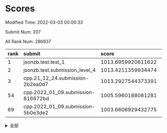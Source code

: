 # Scores

Modified Time: 2022-03-03 00:00:33

Submit Num: 207

All Rank Num: 286937

| rank |               submit               |       score        |       sigma        | pk_num |
| :--- | :--------------------------------- | :----------------- | :----------------- | :----- |
| 1    | jsonzb.test.test_1                 | 1013.6959920611622 | 0.8455663351998521 | 5544   |
| 2    | jsonzb.test.submission_level_4     | 1013.4211359934474 | 0.8381236280119703 | 5548   |
| 3    | cpp.21_12_24.submission-2b2ea0d7   | 1013.2927544373391 | 0.7892803468663647 | 5545   |
| 54   | cpp.2022_01_09.submission-816672bd | 1005.5960188081281 | 0.7213948135459533 | 5548   |
| 69   | cpp.2022_01_09.submission-5b0e3de2 | 1003.6606929432775 | 0.7051656745678122 | 5541   |


<details>
<summary>全部</summary>

| rank |                 submit                 |       score        |       sigma        | pk_num |
| :--- | :------------------------------------- | :----------------- | :----------------- | :----- |
| 1    | jsonzb.test.test_1                     | 1013.6959920611622 | 0.8455663351998521 | 5544   |
| 2    | jsonzb.test.submission_level_4         | 1013.4211359934474 | 0.8381236280119703 | 5548   |
| 3    | cpp.21_12_24.submission-2b2ea0d7       | 1013.2927544373391 | 0.7892803468663647 | 5545   |
| 4    | gobigger.level_3.submission_level_3_45 | 1012.0581018157878 | 0.7884193165663488 | 5546   |
| 5    | gobigger.level_3.submission_level_3_42 | 1011.9908227793214 | 0.7552277344479585 | 5549   |
| 6    | gobigger.level_3.submission_level_3_48 | 1011.4855097300413 | 0.7771330553227571 | 5540   |
| 7    | gobigger.level_3.submission_level_3_1  | 1011.4693634660973 | 0.8068145139398175 | 5546   |
| 8    | gobigger.level_3.submission_level_3_34 | 1011.0527770316496 | 0.802405720539478  | 5545   |
| 9    | gobigger.level_3.submission_level_3_19 | 1011.0459602381566 | 0.7698872645065985 | 5543   |
| 10   | gobigger.level_3.submission_level_3_47 | 1010.9189414327878 | 0.8061463000084633 | 5548   |
| 11   | gobigger.level_3.submission_level_3_44 | 1010.7088712332719 | 0.7747095128575887 | 5547   |
| 12   | gobigger.level_3.submission_level_3_16 | 1010.6608556292022 | 0.7506142670089362 | 5542   |
| 13   | gobigger.level_3.submission_level_3_24 | 1010.5922062810425 | 0.782220138106736  | 5543   |
| 14   | gobigger.level_3.submission_level_3_7  | 1010.5696247307158 | 0.7711834962426497 | 5543   |
| 15   | gobigger.level_3.submission_level_3_35 | 1010.3920663204377 | 0.7788055267898094 | 5546   |
| 16   | gobigger.level_3.submission_level_3_12 | 1010.2233288391235 | 0.7609714248212109 | 5545   |
| 17   | gobigger.level_3.submission_level_3_20 | 1010.1613952609991 | 0.7682091653637786 | 5537   |
| 18   | gobigger.level_3.submission_level_3_38 | 1010.1199579939753 | 0.7715695587086345 | 5547   |
| 19   | gobigger.level_3.submission_level_3_22 | 1010.114963269367  | 0.7713929136132894 | 5544   |
| 20   | gobigger.level_3.submission_level_3_8  | 1010.082692580382  | 0.7825766205733855 | 5548   |
| 21   | gobigger.level_3.submission_level_3_32 | 1010.0517883091748 | 0.7374975975651505 | 5546   |
| 22   | gobigger.level_3.submission_level_3_15 | 1010.0199116110798 | 0.7748596759658988 | 5545   |
| 23   | gobigger.level_3.submission_level_3_36 | 1009.9927857267554 | 0.790067742357438  | 5550   |
| 24   | gobigger.level_3.submission_level_3_5  | 1009.954675366973  | 0.7531558722732224 | 5541   |
| 25   | gobigger.level_3.submission_level_3_30 | 1009.9546523145062 | 0.7590385200574623 | 5542   |
| 26   | gobigger.level_3.submission_level_3_0  | 1009.9451392918553 | 0.7365025889489747 | 5540   |
| 27   | gobigger.level_3.submission_level_3_2  | 1009.9219663959077 | 0.7507701377523264 | 5546   |
| 28   | gobigger.level_3.submission_level_3_6  | 1009.9088378726116 | 0.7502138137076768 | 5541   |
| 29   | gobigger.level_3.submission_level_3_13 | 1009.7782488852531 | 0.7433149691825137 | 5547   |
| 30   | gobigger.level_3.submission_level_3_43 | 1009.7247715618585 | 0.7395154483905639 | 5542   |
| 31   | gobigger.level_3.submission_level_3_14 | 1009.7242969190378 | 0.7549956134653444 | 5538   |
| 32   | gobigger.level_3.submission_level_3_26 | 1009.694138344926  | 0.7575966292588503 | 5548   |
| 33   | gobigger.level_3.submission_level_3_11 | 1009.6719578375315 | 0.7678138173060058 | 5546   |
| 34   | gobigger.level_3.submission_level_3_40 | 1009.6463379226487 | 0.7531005631632404 | 5544   |
| 35   | gobigger.level_3.submission_level_3_9  | 1009.6176312813922 | 0.7509235140651704 | 5549   |
| 36   | gobigger.level_3.submission_level_3_17 | 1009.5923152181415 | 0.7426180433941011 | 5536   |
| 37   | gobigger.level_3.submission_level_3_3  | 1009.584644922207  | 0.7711999401753986 | 5538   |
| 38   | gobigger.level_3.submission_level_3_25 | 1009.5229978038217 | 0.7724998660702649 | 5544   |
| 39   | gobigger.level_3.submission_level_3_39 | 1009.4713605518735 | 0.7370398444954243 | 5541   |
| 40   | gobigger.level_3.submission_level_3_33 | 1009.4633724847308 | 0.7501314952908346 | 5546   |
| 41   | gobigger.level_3.submission_level_3_23 | 1009.4490912860683 | 0.7446042061540695 | 5543   |
| 42   | gobigger.level_3.submission_level_3_27 | 1009.3542416951374 | 0.782413224538478  | 5541   |
| 43   | gobigger.level_3.submission_level_3_21 | 1009.3392073397223 | 0.7718605731232252 | 5545   |
| 44   | gobigger.level_3.submission_level_3_10 | 1009.3323198529947 | 0.7591865438309282 | 5546   |
| 45   | gobigger.level_3.submission_level_3_49 | 1009.1656349583923 | 0.7483272686944691 | 5549   |
| 46   | gobigger.level_3.submission_level_3_31 | 1009.1198471943889 | 0.7611961120497569 | 5546   |
| 47   | gobigger.level_3.submission_level_3_46 | 1009.1179182986388 | 0.7489316739990675 | 5546   |
| 48   | gobigger.level_3.submission_level_3_28 | 1009.0789060872692 | 0.7511152374286156 | 5541   |
| 49   | gobigger.level_3.submission_level_3_37 | 1008.9564921196804 | 0.7368305936019834 | 5541   |
| 50   | gobigger.level_3.submission_level_3_18 | 1008.8850959790668 | 0.7371513868904594 | 5538   |
| 51   | gobigger.level_3.submission_level_3_4  | 1008.7873113613449 | 0.734060935511267  | 5537   |
| 52   | gobigger.level_3.submission_level_3_29 | 1008.6923186101396 | 0.7354086826753041 | 5536   |
| 53   | gobigger.level_3.submission_level_3_41 | 1008.3024312702995 | 0.7335625089750978 | 5548   |
| 54   | cpp.2022_01_09.submission-816672bd     | 1005.5960188081281 | 0.7213948135459533 | 5548   |
| 55   | gobigger.level_1.submission_level_1_32 | 1005.1403847149214 | 0.7221427845468887 | 5543   |
| 56   | gobigger.level_1.submission_level_1_45 | 1004.9603393905354 | 0.7251049780836892 | 5545   |
| 57   | gobigger.level_1.submission_level_1_2  | 1004.5936381400627 | 0.7157767997395627 | 5548   |
| 58   | gobigger.level_1.submission_level_1_31 | 1004.5760960217623 | 0.722536154479601  | 5544   |
| 59   | gobigger.level_1.submission_level_1_39 | 1004.3774664981248 | 0.730068492565622  | 5546   |
| 60   | gobigger.level_1.submission_level_1_4  | 1004.2515510530079 | 0.722530844763817  | 5544   |
| 61   | gobigger.level_1.submission_level_1_11 | 1004.2237957064891 | 0.7143846955105807 | 5540   |
| 62   | gobigger.level_1.submission_level_1_10 | 1004.0924309775414 | 0.7126245544813977 | 5548   |
| 63   | gobigger.level_1.submission_level_1_19 | 1004.066371733679  | 0.7235504191900167 | 5545   |
| 64   | gobigger.level_1.submission_level_1_43 | 1003.9343741921716 | 0.7219236991454696 | 5543   |
| 65   | gobigger.level_1.submission_level_1_44 | 1003.9200768208501 | 0.7182992873895153 | 5547   |
| 66   | gobigger.level_1.submission_level_1_38 | 1003.919974858931  | 0.715407744635231  | 5546   |
| 67   | gobigger.level_1.submission_level_1_24 | 1003.8829670620757 | 0.7202201762078589 | 5548   |
| 68   | gobigger.level_1.submission_level_1_16 | 1003.824931178729  | 0.7144836371270216 | 5549   |
| 69   | cpp.2022_01_09.submission-5b0e3de2     | 1003.6606929432775 | 0.7051656745678122 | 5541   |
| 70   | gobigger.level_1.submission_level_1_33 | 1003.6564232655331 | 0.7125548289666211 | 5545   |
| 71   | gobigger.level_1.submission_level_1_20 | 1003.6251683492914 | 0.7264125005819362 | 5543   |
| 72   | gobigger.level_1.submission_level_1_41 | 1003.6074131218351 | 0.7224502538009938 | 5547   |
| 73   | gobigger.level_1.submission_level_1_15 | 1003.5910041990185 | 0.7122911338677453 | 5545   |
| 74   | gobigger.level_1.submission_level_1_12 | 1003.5776030487272 | 0.7097315677216252 | 5543   |
| 75   | gobigger.level_1.submission_level_1_1  | 1003.5606305577078 | 0.7261285308259847 | 5543   |
| 76   | gobigger.level_1.submission_level_1_46 | 1003.5439558365986 | 0.7127187431101524 | 5547   |
| 77   | gobigger.level_1.submission_level_1_23 | 1003.4861426202482 | 0.7230772138445415 | 5544   |
| 78   | gobigger.level_1.submission_level_1_28 | 1003.4681798562899 | 0.7262511893692657 | 5543   |
| 79   | gobigger.level_1.submission_level_1_5  | 1003.3873373212948 | 0.7113259351275579 | 5543   |
| 80   | gobigger.level_1.submission_level_1_49 | 1003.3863200245064 | 0.7121096081286301 | 5543   |
| 81   | gobigger.level_1.submission_level_1_48 | 1003.3698866996043 | 0.7048757548951948 | 5544   |
| 82   | gobigger.level_1.submission_level_1_47 | 1003.3609912005176 | 0.7066026867144554 | 5541   |
| 83   | gobigger.level_1.submission_level_1_22 | 1003.3599636798599 | 0.7242535318643404 | 5543   |
| 84   | gobigger.level_1.submission_level_1_29 | 1003.3312870729311 | 0.7298358618216639 | 5545   |
| 85   | gobigger.level_1.submission_level_1_8  | 1003.2322701063907 | 0.7201770275780746 | 5543   |
| 86   | gobigger.level_1.submission_level_1_0  | 1003.1592453354693 | 0.7008580255233606 | 5551   |
| 87   | gobigger.level_1.submission_level_1_26 | 1003.1408628878507 | 0.7226172304081145 | 5548   |
| 88   | gobigger.level_1.submission_level_1_35 | 1002.998258365061  | 0.7169746072345297 | 5545   |
| 89   | gobigger.level_1.submission_level_1_42 | 1002.9544396377713 | 0.7195739621989676 | 5542   |
| 90   | gobigger.level_1.submission_level_1_27 | 1002.8740900470292 | 0.7430701786297506 | 5544   |
| 91   | gobigger.level_1.submission_level_1_37 | 1002.7495781919499 | 0.7234212149805763 | 5547   |
| 92   | gobigger.level_1.submission_level_1_7  | 1002.737334459089  | 0.7169359444614273 | 5542   |
| 93   | gobigger.level_1.submission_level_1_17 | 1002.6321546075054 | 0.717278485207263  | 5546   |
| 94   | gobigger.level_1.submission_level_1_36 | 1002.629412503555  | 0.7086505282269733 | 5541   |
| 95   | gobigger.level_1.submission_level_1_13 | 1002.4213495462876 | 0.7065574111825138 | 5543   |
| 96   | gobigger.level_1.submission_level_1_34 | 1002.3962679231386 | 0.7278317847216285 | 5541   |
| 97   | gobigger.level_1.submission_level_1_14 | 1002.3446268694853 | 0.7172095525051804 | 5544   |
| 98   | gobigger.level_1.submission_level_1_30 | 1002.3434056655318 | 0.71552920141025   | 5546   |
| 99   | gobigger.level_1.submission_level_1_9  | 1002.2989100605395 | 0.7110438198233052 | 5549   |
| 100  | gobigger.level_1.submission_level_1_21 | 1002.2844381858075 | 0.7012246942742774 | 5543   |
| 101  | gobigger.level_1.submission_level_1_18 | 1002.2820559477046 | 0.7051981248331357 | 5545   |
| 102  | gobigger.level_1.submission_level_1_25 | 1001.9721227179743 | 0.7085759359480891 | 5548   |
| 103  | gobigger.level_1.submission_level_1_40 | 1001.9095989056207 | 0.7208392001357271 | 5543   |
| 104  | gobigger.level_1.submission_level_1_3  | 1001.8080054813272 | 0.7231571018765929 | 5548   |
| 105  | gobigger.level_1.submission_level_1_6  | 1001.3814212277389 | 0.7042355663943028 | 5544   |
| 106  | gobigger.random.submission_random_13   | 997.8092785078514  | 0.7014628700023656 | 5546   |
| 107  | gobigger.random.submission_random_37   | 997.5222645120364  | 0.7136774727473918 | 5545   |
| 108  | gobigger.random.submission_random_22   | 996.9894634562651  | 0.7232500942018895 | 5551   |
| 109  | gobigger.random.submission_random_12   | 996.9257556947415  | 0.7065131997319779 | 5541   |
| 110  | gobigger.random.submission_random_48   | 996.8331586682779  | 0.7183728859086423 | 5543   |
| 111  | gobigger.random.submission_random_24   | 996.7645872084247  | 0.7101965978788608 | 5546   |
| 112  | gobigger.random.submission_random_49   | 996.6582353809955  | 0.7039696238599017 | 5547   |
| 113  | gobigger.random.submission_random_5    | 996.6468766866852  | 0.7149132519104556 | 5548   |
| 114  | gobigger.random.submission_random_34   | 996.565101874223   | 0.7097735968661874 | 5547   |
| 115  | gobigger.random.submission_random_31   | 996.4924109658659  | 0.7149013673531925 | 5547   |
| 116  | gobigger.random.submission_random_10   | 996.4848133450183  | 0.7149269537933444 | 5541   |
| 117  | gobigger.random.submission_random_45   | 996.4298389023322  | 0.6999221023467579 | 5542   |
| 118  | gobigger.random.submission_random_30   | 996.3967700980106  | 0.7199209200383057 | 5548   |
| 119  | gobigger.random.submission_random_23   | 996.3859914598191  | 0.7189101162137218 | 5544   |
| 120  | gobigger.random.submission_random_9    | 996.3760082004464  | 0.7219666302437767 | 5541   |
| 121  | gobigger.random.submission_random_43   | 996.3719447448055  | 0.7014201831679593 | 5544   |
| 122  | gobigger.random.submission_random_20   | 996.3489360413612  | 0.6977427194569994 | 5549   |
| 123  | gobigger.random.submission_random_40   | 996.3166202857611  | 0.6991723734458164 | 5547   |
| 124  | gobigger.random.submission_random_44   | 996.1917738127644  | 0.7107178160455934 | 5544   |
| 125  | gobigger.random.submission_random_0    | 996.1754795190366  | 0.7160905598553295 | 5542   |
| 126  | gobigger.random.submission_random_17   | 996.1452334518661  | 0.7153529128435169 | 5538   |
| 127  | gobigger.random.submission_random_11   | 996.144776317633   | 0.7238975252131743 | 5546   |
| 128  | gobigger.random.submission_random_19   | 996.119618775337   | 0.7045377641779418 | 5542   |
| 129  | gobigger.random.submission_random_36   | 996.0748845794483  | 0.708376593077676  | 5540   |
| 130  | gobigger.random.submission_random_32   | 996.057173766748   | 0.7261806957464975 | 5547   |
| 131  | gobigger.random.submission_random_28   | 996.0124386435135  | 0.7117311125117984 | 5547   |
| 132  | gobigger.random.submission_random_21   | 995.940208752007   | 0.7092663649392628 | 5543   |
| 133  | gobigger.random.submission_random_14   | 995.935547531197   | 0.7148494298275108 | 5545   |
| 134  | gobigger.random.submission_random_42   | 995.9008869807383  | 0.7083761031969322 | 5543   |
| 135  | gobigger.random.submission_random_39   | 995.8413690069664  | 0.7107543456166193 | 5548   |
| 136  | gobigger.random.submission_random_16   | 995.7846984175092  | 0.7144212279339245 | 5542   |
| 137  | gobigger.random.submission_random_26   | 995.7715491639731  | 0.7062839175884223 | 5548   |
| 138  | gobigger.random.submission_random_18   | 995.7689704923415  | 0.7286712039488681 | 5545   |
| 139  | gobigger.random.submission_random_2    | 995.7552634811565  | 0.7103050938648985 | 5546   |
| 140  | gobigger.random.submission_random_47   | 995.6896243954238  | 0.7056776129338705 | 5540   |
| 141  | gobigger.random.submission_random_29   | 995.6746812215054  | 0.6913857693275529 | 5540   |
| 142  | gobigger.random.submission_random_1    | 995.652081815706   | 0.714998736506153  | 5545   |
| 143  | gobigger.random.submission_random_46   | 995.549159021352   | 0.7126860873846073 | 5544   |
| 144  | gobigger.random.submission_random_35   | 995.5393504095971  | 0.7129652318429603 | 5543   |
| 145  | gobigger.random.submission_random_8    | 995.4639487360878  | 0.7123926758561724 | 5548   |
| 146  | gobigger.random.submission_random_4    | 995.4265995935721  | 0.722314595724783  | 5542   |
| 147  | gobigger.random.submission_random_7    | 995.3800409056623  | 0.7137159036652321 | 5540   |
| 148  | gobigger.random.submission_random_6    | 995.3697694459051  | 0.7264181070046668 | 5545   |
| 149  | gobigger.random.submission_random_25   | 995.3544352492072  | 0.7058893065186576 | 5546   |
| 150  | gobigger.random.submission_random_38   | 995.2901100673375  | 0.730989556072308  | 5546   |
| 151  | gobigger.random.submission_random_41   | 995.0586181991532  | 0.7025515836631626 | 5546   |
| 152  | gobigger.random.submission_random_33   | 995.028192314263   | 0.7142120453145173 | 5546   |
| 153  | gobigger.random.submission_random_15   | 994.8555043222402  | 0.7103271523593442 | 5542   |
| 154  | gobigger.random.submission_random_27   | 994.3984122545147  | 0.7256977498656363 | 5547   |
| 155  | gobigger.random.submission_random_3    | 994.3800563291011  | 0.7188238521663983 | 5547   |
| 156  | gobigger.level_2.submission_level_2_40 | 993.749043662888   | 0.7366964381775443 | 5546   |
| 157  | gobigger.level_2.submission_level_2_22 | 993.6049673351071  | 0.7461798303341538 | 5546   |
| 158  | gobigger.level_2.submission_level_2_37 | 993.5185963963005  | 0.7406175247834094 | 5544   |
| 159  | gobigger.level_2.submission_level_2_49 | 993.3325870243866  | 0.7503067201878527 | 5542   |
| 160  | gobigger.level_2.submission_level_2_9  | 993.1386253138592  | 0.754659012370402  | 5555   |
| 161  | gobigger.level_2.submission_level_2_24 | 993.1155899037124  | 0.7317563162806929 | 5546   |
| 162  | gobigger.level_2.submission_level_2_2  | 993.1143016685402  | 0.7192158646480092 | 5546   |
| 163  | gobigger.level_2.submission_level_2_42 | 993.0337543420967  | 0.738151858667676  | 5546   |
| 164  | gobigger.level_2.submission_level_2_20 | 993.0165246470989  | 0.724543182904574  | 5547   |
| 165  | gobigger.level_2.submission_level_2_27 | 992.8625539707596  | 0.7317322767965153 | 5545   |
| 166  | gobigger.level_2.submission_level_2_41 | 992.8018095556321  | 0.7397161040114797 | 5542   |
| 167  | gobigger.level_2.submission_level_2_29 | 992.7940931135     | 0.7283397097646568 | 5545   |
| 168  | gobigger.level_2.submission_level_2_11 | 992.712517232681   | 0.7441122733956693 | 5539   |
| 169  | gobigger.level_2.submission_level_2_15 | 992.672419716419   | 0.7419424513280642 | 5544   |
| 170  | gobigger.level_2.submission_level_2_13 | 992.590297389644   | 0.7496296031859485 | 5547   |
| 171  | gobigger.level_2.submission_level_2_45 | 992.5595151643156  | 0.7350586498792835 | 5547   |
| 172  | gobigger.level_2.submission_level_2_23 | 992.4977469303645  | 0.7522297597508478 | 5539   |
| 173  | gobigger.level_2.submission_level_2_4  | 992.4971986526888  | 0.7533306922315002 | 5545   |
| 174  | gobigger.level_2.submission_level_2_7  | 992.414503719701   | 0.7314065438581833 | 5546   |
| 175  | gobigger.level_2.submission_level_2_38 | 992.378843142376   | 0.7349282392958549 | 5547   |
| 176  | gobigger.level_2.submission_level_2_19 | 992.2612855089789  | 0.7413447192541303 | 5548   |
| 177  | gobigger.level_2.submission_level_2_48 | 992.1637263505827  | 0.7230988381858934 | 5544   |
| 178  | gobigger.level_2.submission_level_2_30 | 992.143856645325   | 0.746457919445793  | 5546   |
| 179  | gobigger.level_2.submission_level_2_10 | 992.1435382641274  | 0.7426605113119388 | 5541   |
| 180  | gobigger.level_2.submission_level_2_25 | 992.0844861506937  | 0.7567079478261676 | 5550   |
| 181  | gobigger.level_2.submission_level_2_26 | 992.0519134938447  | 0.752884349464117  | 5547   |
| 182  | gobigger.level_2.submission_level_2_18 | 992.0494811307298  | 0.740565581723311  | 5548   |
| 183  | gobigger.level_2.submission_level_2_16 | 992.0050136740942  | 0.7361473104389523 | 5548   |
| 184  | gobigger.level_2.submission_level_2_12 | 991.9681798039582  | 0.7414157484979392 | 5541   |
| 185  | gobigger.level_2.submission_level_2_43 | 991.8881561322179  | 0.7375510243540518 | 5539   |
| 186  | gobigger.level_2.submission_level_2_47 | 991.8614690622659  | 0.740706349940593  | 5545   |
| 187  | gobigger.level_2.submission_level_2_35 | 991.8165638976697  | 0.7493433263514524 | 5539   |
| 188  | gobigger.level_2.submission_level_2_14 | 991.57296493393    | 0.7347468720987611 | 5547   |
| 189  | gobigger.level_2.submission_level_2_28 | 991.499370547876   | 0.7337093945000406 | 5549   |
| 190  | gobigger.level_2.submission_level_2_6  | 991.4684129260825  | 0.7327735646319107 | 5548   |
| 191  | gobigger.level_2.submission_level_2_3  | 991.4188009980878  | 0.7376148380898399 | 5547   |
| 192  | gobigger.level_2.submission_level_2_0  | 991.408239597346   | 0.7732667432830272 | 5554   |
| 193  | gobigger.level_2.submission_level_2_36 | 991.3831061838908  | 0.7436716875207479 | 5543   |
| 194  | gobigger.level_2.submission_level_2_32 | 991.3804521567458  | 0.7422131945652467 | 5548   |
| 195  | gobigger.level_2.submission_level_2_1  | 991.2885406527008  | 0.7639485619767652 | 5551   |
| 196  | gobigger.level_2.submission_level_2_8  | 991.2791125026374  | 0.7386065539151684 | 5547   |
| 197  | gobigger.level_2.submission_level_2_39 | 991.2570663921177  | 0.7504067253920264 | 5549   |
| 198  | gobigger.level_2.submission_level_2_34 | 991.175314199602   | 0.7567056805387968 | 5541   |
| 199  | gobigger.level_2.submission_level_2_31 | 991.122688562063   | 0.7765495287600709 | 5545   |
| 200  | gobigger.level_2.submission_level_2_44 | 991.0196558976635  | 0.7491655247611497 | 5541   |
| 201  | gobigger.level_2.submission_level_2_46 | 990.9450519358503  | 0.7604858835537829 | 5546   |
| 202  | gobigger.level_2.submission_level_2_33 | 990.669739699254   | 0.7566285847341988 | 5542   |
| 203  | gobigger.level_2.submission_level_2_21 | 990.5438690161727  | 0.7513665243372433 | 5545   |
| 204  | gobigger.level_2.submission_level_2_5  | 990.2362266432652  | 0.7918384610917749 | 5547   |
| 205  | gobigger.level_2.submission_level_2_17 | 990.1744101704169  | 0.7603614087688185 | 5549   |
| 206  | gobigger.none.submission_none_0        | 978.2694909433081  | 1.322720929924803  | 5543   |
| 207  | gobigger.none.submission_none_1        | 974.9760175449414  | 1.5720214343767138 | 5549   |

</details>
